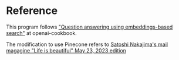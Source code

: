 # Reference

This program follows ["Question answering using embeddings-based search"](https://github.com/openai/openai-cookbook/blob/main/examples/Question_answering_using_embeddings.ipynb) at openai-cookbook.

The modification to use Pinecone refers to [Satoshi Nakajima's mail magagine "Life is beautiful" May 23, 2023 edition](https://mypage.mag2.com/ui/view/magazine/163859123?share=1)
